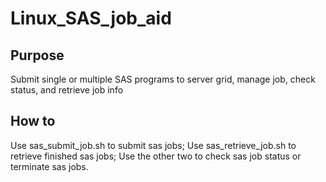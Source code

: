 # Linux_SAS_job_aid

## Purpose
Submit single or multiple SAS programs to server grid, manage job, check status, and retrieve job info

## How to
Use sas_submit_job.sh to submit sas jobs;
Use sas_retrieve_job.sh to retrieve finished sas jobs;
Use the other two to check sas job status or terminate sas jobs.


